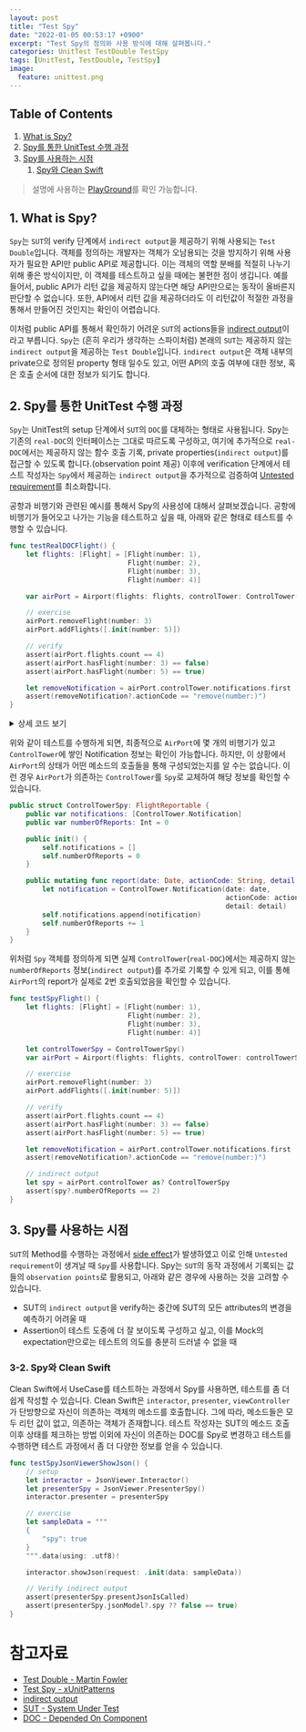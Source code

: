 ```yaml
---
layout: post
title: "Test Spy"
date: "2022-01-05 00:53:17 +0900"
excerpt: "Test Spy의 정의와 사용 방식에 대해 살펴봅니다."
categories: UnitTest TestDouble TestSpy
tags: [UnitTest, TestDouble, TestSpy]
image:
  feature: unittest.png
---
```


## Table of Contents

1. [What is Spy?](./test_spy#1-what-is-spy?)
1. [Spy를 통한 UnitTest 수행 과정](./test_spy#2-spy를-통한-unittest-수행-과정)
1. [Spy를 사용하는 시점](./test_spy#3-spy를-사용하는-시점)
    1. [Spy와 Clean Swift](./test_spy#3-2-spy와-clean-swift)
    
> 설명에 사용하는 [PlayGround](https://github.com/hcn1519/TestDoublePlayGround)를 확인 가능합니다.

## 1. What is Spy?

`Spy`는 `SUT`의 verify 단계에서 `indirect output`을 제공하기 위해 사용되는 `Test Double`입니다. 객체를 정의하는 개발자는 객체가 오남용되는 것을 방지하기 위해 사용자가 필요한 API만 public API로 제공합니다. 이는 객체의 역할 분배를 적절히 나누기 위해 좋은 방식이지만, 이 객체를 테스트하고 싶을 때에는 불편한 점이 생깁니다. 예를 들어서, public API가 리턴 값을 제공하지 않는다면 해당 API만으로는 동작이 올바른지 판단할 수 없습니다. 또한, API에서 리턴 값을 제공하더라도 이 리턴값이 적절한 과정을 통해서 만들어진 것인지는 확인이 어렵습니다.

이처럼 public API를 통해서 확인하기 어려운 `SUT`의 actions들을 [indirect output](http://xunitpatterns.com/indirect%20output.html)이라고 부릅니다. `Spy`는 (흔히 우리가 생각하는 스파이처럼) 본래의 `SUT`는 제공하지 않는 `indirect output`을 제공하는 `Test Double`입니다. `indirect output`은 객체 내부의 private으로 정의된 property 형태 일수도 있고, 어떤 API의 호출 여부에 대한 정보, 혹은 호출 순서에 대한 정보가 되기도 합니다.

## 2. Spy를 통한 UnitTest 수행 과정

`Spy`는 UnitTest의 setup 단계에서 `SUT`의 `DOC`를 대체하는 형태로 사용됩니다. Spy는 기존의 `real-DOC`의 인터페이스는 그대로 따르도록 구성하고, 여기에 추가적으로 `real-DOC`에서는 제공하지 않는 함수 호출 기록, private properties(`indirect output`)를 접근할 수 있도록 합니다.(observation point 제공) 이후에 verification 단계에서 테스트 작성자는 `Spy`에서 제공하는 `indirect output`을 추가적으로 검증하여 [Untested requirement](http://xunitpatterns.com/Production%20Bugs.html#Untested%20Requirement)를 최소화합니다.

공항과 비행기와 관련된 예시를 통해서 Spy의 사용성에 대해서 살펴보겠습니다. 공항에 비행기가 들어오고 나가는 기능을 테스트하고 싶을 때, 아래와 같은 형태로 테스트를 수행할 수 있습니다.

```swift
func testRealDOCFlight() {
    let flights: [Flight] = [Flight(number: 1),
                             Flight(number: 2),
                             Flight(number: 3),
                             Flight(number: 4)]

    var airPort = Airport(flights: flights, controlTower: ControlTower())

    // exercise
    airPort.removeFlight(number: 3)
    airPort.addFlights([.init(number: 5)])

    // verify
    assert(airPort.flights.count == 4)
    assert(airPort.hasFlight(number: 3) == false)
    assert(airPort.hasFlight(number: 5) == true)

    let removeNotification = airPort.controlTower.notifications.first
    assert(removeNotification?.actionCode == "remove(number:)")
}
```

<details>
    <summary>상세 코드 보기</summary>

{% highlight swift %}
import Foundation

public struct Flight {
    public let number: Int

    public init(number: Int) {
        self.number = number
    }
}

public protocol FlightManagable {
    var flights: [Flight] { get set }
    var controlTower: FlightReportable { get set }
    mutating func removeFlight(number: Int)
    func hasFlight(number: Int) -> Bool
}

public protocol FlightReportable {
    var notifications: [ControlTower.Notification] { get }
    mutating func report(date: Date, actionCode: String, detail: Any?)
}

public struct ControlTower: FlightReportable {
    public struct Notification {
        public var date: Date
        public var actionCode: String
        public var detail: Any?
    }

    public var notifications: [ControlTower.Notification] = []

    public init() {
        self.notifications = []
    }

    public mutating func report(date: Date, actionCode: String, detail: Any?) {
        let notification = ControlTower.Notification(date: date, actionCode: actionCode, detail: detail)
        self.notifications.append(notification)
    }
}

public struct Airport: FlightManagable {
    public var flights: [Flight] = []
    public var controlTower: FlightReportable

    public init(flights: [Flight], controlTower: FlightReportable) {
        self.flights = flights
        self.controlTower = controlTower
    }

    public mutating func addFlights(_ flights: [Flight]) {
        self.flights.append(contentsOf: flights)
        controlTower.report(date: Date(), actionCode: "add(flights:)", detail: nil)
    }

    public mutating func removeFlight(number: Int) {
        let filteredFlight = flights.filter { $0.number != number }
        self.flights = filteredFlight
        controlTower.report(date: Date(), actionCode: "remove(number:)", detail: number)
    }

    public func hasFlight(number: Int) -> Bool {
        return flights.contains(where: { $0.number == number })
    }
}
{% endhighlight %}

</details>

위와 같이 테스트를 수행하게 되면, 최종적으로 `AirPort`에 몇 개의 비행기가 있고 `ControlTower`에 쌓인 Notification 정보는 확인이 가능합니다. 하지만, 이 상황에서 `AirPort`의 상태가 어떤 메소드의 호출들을 통해 구성되었는지를 알 수는 없습니다. 이런 경우 `AirPort`가 의존하는 `ControlTower`를 `Spy`로 교체하여 해당 정보를 확인할 수 있습니다.

```swift
public struct ControlTowerSpy: FlightReportable {
    public var notifications: [ControlTower.Notification]
    public var numberOfReports: Int = 0

    public init() {
        self.notifications = []
        self.numberOfReports = 0
    }

    public mutating func report(date: Date, actionCode: String, detail: Any?) {
        let notification = ControlTower.Notification(date: date,
                                                     actionCode: actionCode,
                                                     detail: detail)
        self.notifications.append(notification)
        self.numberOfReports += 1
    }
}
```

위처럼 `Spy` 객체를 정의하게 되면 실제 `ControlTower`(`real-DOC`)에서는 제공하지 않는 `numberOfReports` 정보(`indirect output`)를 추가로 기록할 수 있게 되고, 이를 통해 `AirPort`의 report가 실제로 2번 호출되었음을 확인할 수 있습니다.

```swift
func testSpyFlight() {
    let flights: [Flight] = [Flight(number: 1),
                             Flight(number: 2),
                             Flight(number: 3),
                             Flight(number: 4)]

    let controlTowerSpy = ControlTowerSpy()
    var airPort = Airport(flights: flights, controlTower: controlTowerSpy)

    // exercise
    airPort.removeFlight(number: 3)
    airPort.addFlights([.init(number: 5)])

    // verify
    assert(airPort.flights.count == 4)
    assert(airPort.hasFlight(number: 3) == false)
    assert(airPort.hasFlight(number: 5) == true)

    let removeNotification = airPort.controlTower.notifications.first
    assert(removeNotification?.actionCode == "remove(number:)")

    // indirect output
    let spy = airPort.controlTower as? ControlTowerSpy
    assert(spy?.numberOfReports == 2)
}
```

## 3. Spy를 사용하는 시점

`SUT`의 Method를 수행하는 과정에서 [side effect](https://hcn1519.github.io/articles/2020-05/expression_statement#side-effect)가 발생하였고 이로 인해 `Untested requirement`이 생겨날 때 `Spy`를 사용합니다. Spy는 `SUT`의 동작 과정에서 기록되는 값들의 `observation points`로 활용되고, 아래와 같은 경우에 사용하는 것을 고려할 수 있습니다.

- SUT의 `indirect output`을 verify하는 중간에 SUT의 모든 attributes의 변경을 예측하기 어려울 때
- Assertion이 테스트 도중에 더 잘 보이도록 구성하고 싶고, 이를 Mock의 expectation만으로는 테스트의 의도를 충분히 드러낼 수 없을 때

### 3-2. Spy와 Clean Swift

Clean Swift에서 UseCase를 테스트하는 과정에서 Spy를 사용하면, 테스트를 좀 더 쉽게 작성할 수 있습니다. Clean Swift은 `interactor`, `presenter`, `viewController`가 단방향으로 자신이 의존하는 객체의 메소드를 호출합니다. 그에 따라, 메소드들은 모두 리턴 값이 없고, 의존하는 객체가 존재합니다. 테스트 작성자는 SUT의 메소드 호출 이후 상태를 체크하는 방법 이외에 자신이 의존하는 DOC를 Spy로 변경하고 테스트를 수행하면 테스트 과정에서 좀 더 다양한 정보를 얻을 수 있습니다.

```swift
func testSpyJsonViewerShowJson() {
    // setup
    let interactor = JsonViewer.Interactor()
    let presenterSpy = JsonViewer.PresenterSpy()
    interactor.presenter = presenterSpy

    // exercise
    let sampleData = """
    {
        "spy": true
    }
    """.data(using: .utf8)!

    interactor.showJson(request: .init(data: sampleData))

    // Verify indirect output
    assert(presenterSpy.presentJsonIsCalled)
    assert(presenterSpy.jsonModel?.spy ?? false == true)
}
```

# 참고자료

- [Test Double - Martin Fowler](https://martinfowler.com/bliki/TestDouble.html)
- [Test Spy - xUnitPatterns](http://xunitpatterns.com/Test%20Spy.html)
- [indirect output](http://xunitpatterns.com/indirect%20output.html)
- [SUT - System Under Test](http://xunitpatterns.com/SUT.html)
- [DOC - Depended On Component](http://xunitpatterns.com/DOC.html)